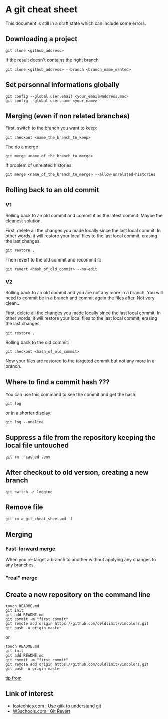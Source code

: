 # A git cheat sheet
This document is still in a draft state which can include some errors.


## Downloading a project

```git
git clone <github_address>
```

If the result doesn't contains the right branch

```git
git clone <github_address> --branch <branch_name_wanted>
```


## Set personnal informations globally

```git
git config --global user.email <your_email@address.moc>
git config --global user.name <your_name>
```


## Merging (even if non related branches)

First, switch to the branch you want to keep:

```git
git checkout <name_the_branch_to_keep>
```


The do a merge

```git
git merge <name_of_the_branch_to_merge>
```


If problem of unrelated histories:

```git
git merge <name_of_the_branch_to_merge> --allow-unrelated-histories
```


## Rolling back to an old commit

### V1

Rolling back to an old commit and commit it as the latest commit. Maybe the cleanest solution.

First, delete all the changes you made locally since the last local commit.
In other words, it will restore your local files to the last local commit, erasing the last changes.

```git
git restore .
```


Then revert to the old commit and recommit it:

```git
git revert <hash_of_old_commit> --no-edit
```



### V2

Rolling back to an old commit and you are not any more in a branch. You will need to commit be in a branch and commit again the files after. Not very clean...

First, delete all the changes you made locally since the last local commit.
In other words, it will restore your local files to the last local commit, erasing the last changes.
```git
git restore .
```


Rolling back to the old commit:

```git
git checkout <hash_of_old_commit>
```


Now your files are restored to the targeted commit but not any more in a branch. 


## Where to find a commit hash ???

You can use this command to see the commit and get the hash:

```git
git log
```

or in a shorter display:

```git
git log --oneline
```

## Suppress a file from the repository keeping the local file untouched

```git
git rm --cached .env
```

## After checkout to old version, creating a new branch

```git
git switch -c logging
```

## Remove file

```git
git rm a_git_cheat_sheet.md -f
```

## Merging

### Fast-forward merge

When you re-target a branch to another without applying any changes to any branches.

### “real” merge



## Create a new repository on the command line

```git
touch README.md
git init
git add README.md
git commit -m "first commit"
git remote add origin https://github.com/c0ldlimit/vimcolors.git
git push -u origin master
```

or

```git
touch README.md
git init
git add README.md
git commit -m "first commit"
git remote add origin https://github.com/c0ldlimit/vimcolors.git
git push -u origin master
```

[tip from](https://gist.github.com/c0ldlimit/4089101)

## Link of interest

- [lostechies.com :  Use gitk to understand git](https://lostechies.com/joshuaflanagan/2010/09/03/use-gitk-to-understand-git/)
- [W3schools.com :  Git Revert](https://www.w3schools.com/git/git_revert.asp?remote=github)

